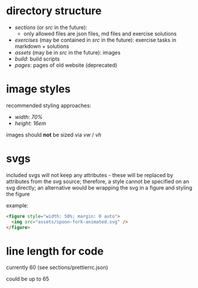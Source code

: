 # directory structure

- _sections_ (or _src_ in the future):
  - only allowed files are json files, md files and exercise solutions
- _exercises_ (may be contained in _src_ in the future): exercise tasks in markdown + solutions
- _assets_ (may be in _src_ in the future): images
- _build_: build scripts
- _pages_: pages of old website (deprecated)

# image styles

recommended styling approaches:

- _width: 70%_
- _height: 16em_

images should **not** be sized via _vw_ / _vh_

# svgs

included svgs will not keep any attributes - these will be replaced by attributes from the svg source; therefore, a style cannot be specified on an svg directly; an alternative would be wrapping the svg in a figure and styling the figure

example:

```html
<figure style="width: 50%; margin: 0 auto">
  <img src="assets/spoon-fork-animated.svg" />
</figure>
```

# line length for code

currently 60 (see sections/prettierrc.json)

could be up to 65
